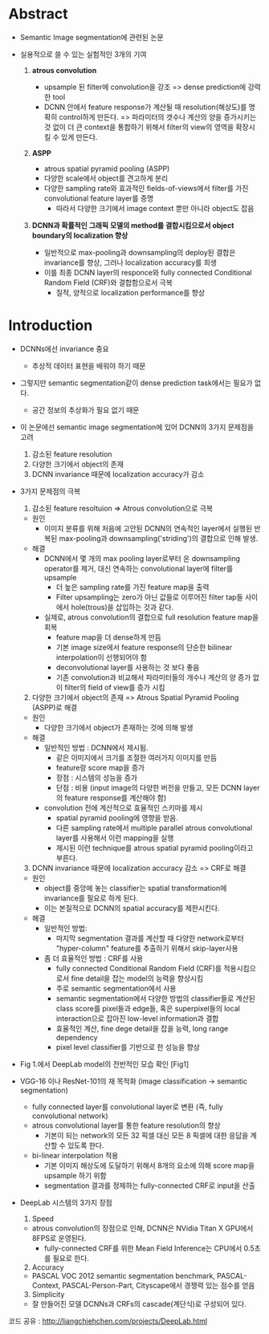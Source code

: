 # Abstract
- Semantic Image segmentation에 관련된 논문
- 실용적으로 쓸 수 있는 실험적인 3개의 기여

  1. **atrous convolution**
      - upsample 된 filter에 convolution을 강조 => dense prediction에 강력한 tool
      - DCNN 안에서 feature response가 계산될 때 resolution(해상도)를 명확히 control하게 만든다.
        => 파라미터의 갯수나 계산의 양을 증가시키는 것 없이 더 큰 context을 통합하기 위해서 filter의 view의 영역을 확장시킬 수 있게 만든다.
  
  2. **ASPP**
      - atrous spatial pyramid pooling (ASPP)
      - 다양한 scale에서 object를 견고하게 분리
      - 다양한 sampling rate와 효과적인 fields-of-views에서 filter를 가진 convolutional feature layer를 증명
        - 따라서 다양한 크기에서 image context 뿐만 아니라 object도 잡음 

  3. **DCNN과 확률적인 그래픽 모델의 method를 결합시킴으로서 object boundary의 localization 향상**
      - 일반적으로 max-pooling과 downsampling의 deploy된 결합은 invariance를 향상, 그러나 localization accuracy를 희생
      - 이를 최종 DCNN layer의 responce와 fully connected Conditional Random Field (CRF)와 결합함으로서 극복
        - 질적, 양적으로 localization performance를 향상
        
# Introduction
- DCNNs에선 invariance 중요
  - 추상적 데이터 표현을 배워야 하기 때문

- 그렇지만 semantic segmentation같이 dense prediction task에서는 필요가 없다.
  - 공간 정보의 추상화가 필요 없기 때문

- 이 논문에선 semantic image segmentation에 있어 DCNN의 3가지 문제점을 고려
  1. 감소된 feature resolution
  2. 다양한 크기에서 object의 존재
  3. DCNN invariance 때문에 localization accuracy가 감소

- 3가지 문제점의 극복
  1. 감소된 feature resoltuion => Atrous convolution으로 극복
    - 원인 
      - 이미지 분류를 위해 처음에 고안된 DCNN의 연속적인 layer에서 실행된 반복된 max-pooling과 downsampling('striding')의 결합으로 인해 발생.
    - 해결
      - DCNN에서 몇 개의 max pooling layer로부터 온 downsampling operator를 제거, 대신 연속하는 convolutional layer에 filter를 upsample
        - 더 높은 sampling rate를 가진 feature map을 출력
        - Filter upsampling는 zero가 아닌 값들로 이루어진 filter tap들 사이에서 hole(trous)을 삽입하는 것과 같다.
      - 실제로, atrous convolution의 결합으로 full resolution feature map을 회복
        - feature map을 더 dense하게 만듬
        - 기본 image size에서 feature response의 단순한 bilinear interpolation이 선행되어야 함
        - deconvolutional layer를 사용하는 것 보다 좋음
        - 기존 convolution과 비교해서 파라미터들의 개수나 계산의 양 증가 없이 filter의 field of view를 증가 시킴
  2. 다양한 크기에서 object의 존재 => Atrous Spatial Pyramid Pooling (ASPP)로 해결
    - 원인
      - 다양한 크기에서 object가 존재하는 것에 의해 발생
    - 해결
      - 일반적인 방법 : DCNN에서 제시됨.
        - 같은 이미지에서 크기를 조절한 여러가지 이미지를 만듬
        - feature랑 score map을 증가
        - 장점 : 시스템의 성능을 증가 
        - 단점 : 비용 (input image의 다양한 버전을 만들고, 모든 DCNN layer의 feature response를 계산해야 함)
      - convolution 전에 계산적으로 효율적인 스키마를 제시
        - spatial pyramid pooling에 영향을 받음.
        - 다른 sampling rate에서 multiple parallel atrous convolutional layer를 사용해서 이런 mapping을 실행
        - 제시된 이런 technique를 atrous spatial pyramid pooling이라고 부른다.
  3. DCNN invariance 때문에 localization accuracy 감소 => CRF로 해결
    - 원인
      - object를 중앙에 놓는 classifier는 spatial transformation에 invariance를 필요로 하게 된다.
      - 이는 본질적으로 DCNN의 spatial accuracy를 제한시킨다.
    - 해결
      - 일반적인 방법:
        - 마지막 segmentation 결과를 계산할 때 다양한 network로부터 "hyper-column" feature를 추출하기 위해서 skip-layer사용
      - 좀 더 효율적인 방법 : CRF를 사용
        - fully connected Conditional Random Field (CRF)를 적용시킴으로서 fine detail을 잡는 model의 능력을 향상시킴
        - 주로 semantic segmentation에서 사용
        - semantic segmentation에서 다양한 방법의 classifier들로 계산된 class score를 pixel들과 edge들, 혹은 superpixel들의 local interaction으로 잡아진 low-level information과 결합 
        - 효율적인 계산, fine dege detail을 잡을 능력, long range dependency 
        - pixel level classifier를 기반으로 한 성능을 향상
        
- Fig 1.에서 DeepLab model의 전반적인 모습 확인
[Fig1]
- VGG-16 이나 ResNet-101의 재 목적화 (image classification -> semantic segmentation)
  - fully connected layer를 convolutional layer로 변환 (즉, fully convolutional network)
  - atrous convolutional layer를 통한 feature resolution의 향상
    - 기본이 되는 network의 모든 32 픽셀 대신 모든 8 픽셀에 대한 응답을 계산할 수 있도록 한다.
  - bi-linear interpolation 적용
    - 기본 이미지 해상도에 도달하기 위해서 8개의 요소에 의해 score map을 upsample 하기 위함
    - segmentation 결과를 정제하는 fully-connected CRF로 input을 산출
- DeepLab 시스템의 3가지 장점
  1. Speed
    - atrous convolution의 장점으로 인해, DCNN은 NVidia Titan X GPU에서 8FPS로 운영된다.
      - fully-connected CRF를 위한 Mean Field Inference는 CPU에서 0.5초를 필요로 한다.
  2. Accuracy
    - PASCAL VOC 2012 semantic segmentation benchmark, PASCAL-Context, PASCAL-Person-Part, Cityscape에서 경쟁력 있는 점수를 얻음
  3. Simplicity
    - 잘 만들어진 모델 DCNNs과 CRFs의 cascade(계단식)로 구성되어 있다. 
  
코드 공유 : http://liangchiehchen.com/projects/DeepLab.html


